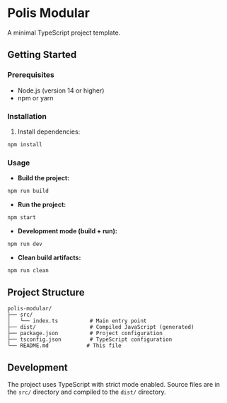 # Polis Modular

A minimal TypeScript project template.

## Getting Started

### Prerequisites

- Node.js (version 14 or higher)
- npm or yarn

### Installation

1. Install dependencies:
```bash
npm install
```

### Usage

- **Build the project:**
```bash
npm run build
```

- **Run the project:**
```bash
npm start
```

- **Development mode (build + run):**
```bash
npm run dev
```

- **Clean build artifacts:**
```bash
npm run clean
```

## Project Structure

```
polis-modular/
├── src/
│   └── index.ts          # Main entry point
├── dist/                 # Compiled JavaScript (generated)
├── package.json          # Project configuration
├── tsconfig.json         # TypeScript configuration
└── README.md            # This file
```

## Development

The project uses TypeScript with strict mode enabled. Source files are in the `src/` directory and compiled to the `dist/` directory. 